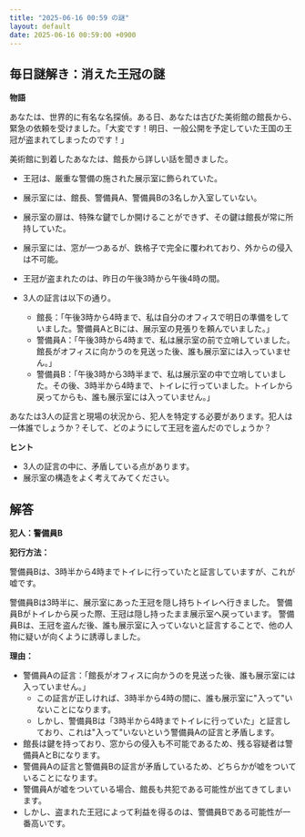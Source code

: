 ```yaml
---
title: "2025-06-16 00:59 の謎"
layout: default
date: 2025-06-16 00:59:00 +0900
---
```

## 毎日謎解き：消えた王冠の謎

**物語**

あなたは、世界的に有名な名探偵。ある日、あなたは古びた美術館の館長から、緊急の依頼を受けました。「大変です！明日、一般公開を予定していた王国の王冠が盗まれてしまったのです！」

美術館に到着したあなたは、館長から詳しい話を聞きました。

*   王冠は、厳重な警備の施された展示室に飾られていた。
*   展示室には、館長、警備員A、警備員Bの3名しか入室していない。
*   展示室の扉は、特殊な鍵でしか開けることができず、その鍵は館長が常に所持していた。
*   展示室には、窓が一つあるが、鉄格子で完全に覆われており、外からの侵入は不可能。
*   王冠が盗まれたのは、昨日の午後3時から午後4時の間。
*   3人の証言は以下の通り。

    *   館長：「午後3時から4時まで、私は自分のオフィスで明日の準備をしていました。警備員AとBには、展示室の見張りを頼んでいました。」
    *   警備員A：「午後3時から4時まで、私は展示室の前で立哨していました。館長がオフィスに向かうのを見送った後、誰も展示室には入っていません。」
    *   警備員B：「午後3時から3時半まで、私は展示室の中で立哨していました。その後、3時半から4時まで、トイレに行っていました。トイレから戻ってからも、誰も展示室には入っていません。」

あなたは3人の証言と現場の状況から、犯人を特定する必要があります。犯人は一体誰でしょうか？そして、どのようにして王冠を盗んだのでしょうか？

**ヒント**

*   3人の証言の中に、矛盾している点があります。
*   展示室の構造をよく考えてみてください。

## 解答

**犯人：警備員B**

**犯行方法：**

警備員Bは、3時半から4時までトイレに行っていたと証言していますが、これが嘘です。

警備員Bは3時半に、展示室にあった王冠を隠し持ちトイレへ行きました。
警備員Bがトイレから戻った際、王冠は隠し持ったまま展示室へ戻っています。
警備員Bは、王冠を盗んだ後、誰も展示室に入っていないと証言することで、他の人物に疑いが向くように誘導しました。

**理由：**

*   警備員Aの証言：「館長がオフィスに向かうのを見送った後、誰も展示室には入っていません。」
    *   この証言が正しければ、3時半から4時の間に、誰も展示室に"入って"いないことになります。
    *   しかし、警備員Bは「3時半から4時までトイレに行っていた」と証言しており、これは"入って"いないという警備員Aの証言と矛盾します。
*   館長は鍵を持っており、窓からの侵入も不可能であるため、残る容疑者は警備員AとBになります。
*   警備員Aの証言と警備員Bの証言が矛盾しているため、どちらかが嘘をついていることになります。
*   警備員Aが嘘をついている場合、館長も共犯である可能性が出てきてしまいます。
*   しかし、盗まれた王冠によって利益を得るのは、警備員Bである可能性が一番高いです。
